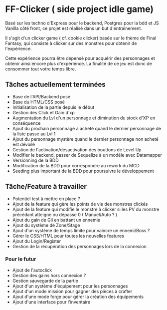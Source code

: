 # FF-Clicker ( side project idle game)

Basé sur les techno d'Express pour le backend, Postgres pour la bdd et JS Vanilla côté front, ce projet est réalisé dans un but d'entrainement.

Il s'agit d'un clicker game ( cf. cookie clicker) basée sur le thème de Final Fantasy, qui consiste à clicker sur des monstres pour obtenir de l'expérience.

Cette expérience pourra être dépensé pour acquérir des personnages et obtenir ainsi encore plus d'expérience. La finalité de ce jeu est donc de consommer tout votre temps libre.

## Tâches actuellement terminées

- Base de l'API/Backend posé
- Base du HTML/CSS posé
- Initialisation de la partie depuis le début
- Gestion des Click et Gain d'xp
- Augmentation du Lvl d'un personnage et diminution du stock d'XP en conséquence
- Ajout du prochain personnage a acheté quand le dernier personnage de la liste passe au Lvl 1
- Ajout du personnage mystère quand le dernier personnage non acheté est dévoilé
- Gestion de l'activation/désactivation des bouttons de Level Up
- Modifier le backend, passer de Sequelize à un modèle avec Datamapper
- Versionning de la BDD
- Modification de la BDD pour correspondre au rework du MCD
- Seeding plus important de la BDD pour poursuivre le développement

## Tâche/Feature à travailler

- Potentiel test à mettre en place ?
- Ajout de la feature qui gère les points de vie des monstres clickés
- Ajout de la feature qui modifie le monstre à clicker si les PV du monstre précédant atteigne ou dépasse 0 ( Manuel/Auto ? )
- Ajout du gain de Gil en battant un ennemie
- Ajout du système de Zone/Stage
- Ajout d'un système de temps limite pour vaincre un ennemi/Boss ?
- Gérer le CSS/HTML pour toutes les nouvelles features
- Ajout du Login/Register
- Gestion de la récupération des personnages lors de la connexion

### Pour le futur

- Ajout de l'autoclick
- Gestion des gains hors connexion ?
- Gestion sauvegarde de la partie
- Ajout d'un système d'équipement pour les personnages
- Ajout d'un mode mission pour gagner des pièces à crafter
- Ajout d'une mode forge pour gérer la création des équipements
- Ajout d'une interface pour l'inventaire
